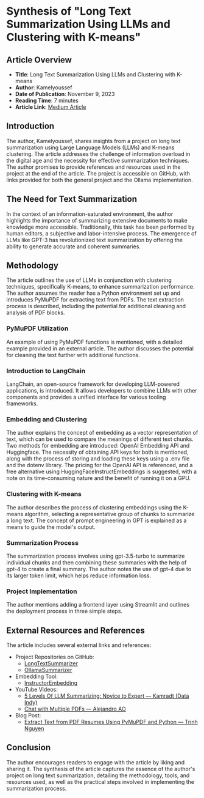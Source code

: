# Synthesis of "Long Text Summarization Using LLMs and Clustering with K-means"
## Article Overview
- **Title**: Long Text Summarization Using LLMs and Clustering with K-means
- **Author**: Kamelyoussef
- **Date of Publication**: November 9, 2023
- **Reading Time**: 7 minutes
- **Article Link**: [Medium Article](https://medium.com/@kamelyoussef1996/long-text-summarization-using-llms-and-clustering-with-k-means-d659835c146c)
## Introduction
The author, Kamelyoussef, shares insights from a project on long text summarization using Large Language Models (LLMs) and K-means clustering. The article addresses the challenge of information overload in the digital age and the necessity for effective summarization techniques. The author promises to provide references and resources used in the project at the end of the article. The project is accessible on GitHub, with links provided for both the general project and the Ollama implementation.
## The Need for Text Summarization
In the context of an information-saturated environment, the author highlights the importance of summarizing extensive documents to make knowledge more accessible. Traditionally, this task has been performed by human editors, a subjective and labor-intensive process. The emergence of LLMs like GPT-3 has revolutionized text summarization by offering the ability to generate accurate and coherent summaries.
## Methodology
The article outlines the use of LLMs in conjunction with clustering techniques, specifically K-means, to enhance summarization performance. The author assumes the reader has a Python environment set up and introduces PyMuPDF for extracting text from PDFs. The text extraction process is described, including the potential for additional cleaning and analysis of PDF blocks.
### PyMuPDF Utilization
An example of using PyMuPDF functions is mentioned, with a detailed example provided in an external article. The author discusses the potential for cleaning the text further with additional functions.
### Introduction to LangChain
LangChain, an open-source framework for developing LLM-powered applications, is introduced. It allows developers to combine LLMs with other components and provides a unified interface for various tooling frameworks.
### Embedding and Clustering
The author explains the concept of embedding as a vector representation of text, which can be used to compare the meanings of different text chunks. Two methods for embedding are introduced: OpenAI Embedding API and Huggingface. The necessity of obtaining API keys for both is mentioned, along with the process of storing and loading these keys using a .env file and the dotenv library. The pricing for the OpenAI API is referenced, and a free alternative using HuggingFaceInstructEmbeddings is suggested, with a note on its time-consuming nature and the benefit of running it on a GPU.
### Clustering with K-means
The author describes the process of clustering embeddings using the K-means algorithm, selecting a representative group of chunks to summarize a long text. The concept of prompt engineering in GPT is explained as a means to guide the model's output.
### Summarization Process
The summarization process involves using gpt-3.5-turbo to summarize individual chunks and then combining these summaries with the help of gpt-4 to create a final summary. The author notes the use of gpt-4 due to its larger token limit, which helps reduce information loss.
### Project Implementation
The author mentions adding a frontend layer using Streamlit and outlines the deployment process in three simple steps.
## External Resources and References
The article includes several external links and references:
- Project Repositories on GitHub:
  - [LongTextSummarizer](https://github.com/KamelYoussef/LongTextSummarizer)
  - [OllamaSummarizer](https://github.com/KamelYoussef/OllamaSummarizer)
- Embedding Tool:
  - [InstructorEmbedding](https://instructor-embedding.github.io/)
- YouTube Videos:
  - [5 Levels Of LLM Summarizing: Novice to Expert — Kamradt (Data Indy)](https://www.youtube.com/watch?v=qaPMdcCqtWk)
  - [Chat with Multiple PDFs — Alejandro AO](youtube.com/watch?v=dXxQ0LR-3Hg)
- Blog Post:
  - [Extract Text from PDF Resumes Using PyMuPDF and Python — Trinh Nguyen](neurond.com/blog/extract-text-from-pdf-pymupdf-and-python)
## Conclusion
The author encourages readers to engage with the article by liking and sharing it. The synthesis of the article captures the essence of the author's project on long text summarization, detailing the methodology, tools, and resources used, as well as the practical steps involved in implementing the summarization process.